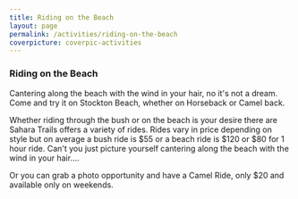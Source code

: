 ```yaml
---
title: Riding on the Beach
layout: page
permalink: /activities/riding-on-the-beach
coverpicture: coverpic-activities
---
```


### Riding on the Beach
Cantering along the beach with the wind in your hair, no it's not a dream. Come and try it on Stockton Beach, whether on Horseback or Camel back.

Whether riding through the bush or on the beach is your desire there are Sahara Trails offers a variety of rides. Rides vary in price depending on style but on average a bush ride is $55 or a beach ride is $120 or $80 for 1 hour ride.  Can't you just picture yourself cantering along the beach with the wind in your hair....

Or you can grab a photo opportunity and have a Camel Ride, only $20 and available only on weekends.